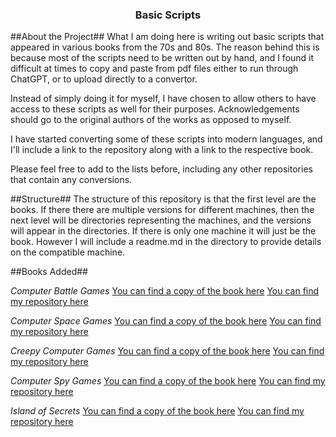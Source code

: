 <h3 align="center">Basic Scripts</h3>

##About the Project##
What I am doing here is writing out basic scripts that appeared in various
books from the 70s and 80s. The reason behind this is because most of the
scripts need to be written out by hand, and I found it difficult at times
to copy and paste from pdf files either to run through ChatGPT, or to upload
directly to a convertor.

Instead of simply doing it for myself, I have chosen to allow others to have
access to these scripts as well for their purposes. Acknowledgements should
go to the original authors of the works as opposed to myself.

I have started converting some of these scripts into modern languages, and I'll
include a link to the repository along with a link to the respective book.

Please feel free to add to the lists before, including any other repositories
that contain any conversions.

##Structure##
The structure of this repository is that the first level are the books. If there
there are multiple versions for different machines, then the next level will be
directories representing the machines, and the versions will appear in the
directories. If there is only one machine it will just be the book. However I
will include a readme.md in the directory to provide details on the compatible
machine.

##Books Added##

*Computer Battle Games*
[You can find a copy of the book here](https://drive.google.com/file/d/0Bxv0SsvibDMTVUExUjFhTURCSU0/view)
[You can find my repository here](https://github.com/s3664099/ComputerBattleGamesPython/tree/main)

*Computer Space Games*
[You can find a copy of the book here](https://drive.google.com/file/d/0Bxv0SsvibDMTNlMwTi1PTlVxc2M/view?resourcekey=0-kaU6eyAmIVhT3_H8RkHfHA)
[You can find my repository here](https://github.com/s3664099/Computer_Space_Games)

*Creepy Computer Games*
[You can find a copy of the book here](https://ia801902.us.archive.org/3/items/Creepy_Computer_Games_1983_Usborne_Publishing/Creepy_Computer_Games_1983_Usborne_Publishing.pdf)
[You can find my repository here](https://github.com/s3664099/Creepy_Computer_Games)

*Computer Spy Games*
[You can find a copy of the book here](https://archive.org/details/Computer_Spy_Games)
[You can find my repository here](https://github.com/s3664099/Computer_Spy_Games)

*Island of Secrets*
[You can find a copy of the book here](https://archive.org/details/island-of-secrets_202303)
[You can find my repository here](https://github.com/s3664099/island_of_secrets)